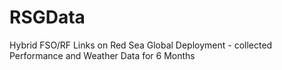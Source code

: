 # RSGData
Hybrid FSO/RF Links on Red Sea Global Deployment - collected Performance and Weather Data for 6 Months 
